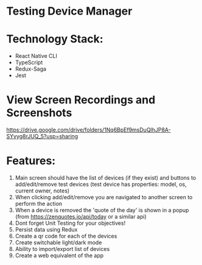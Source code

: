 # Testing Device Manager

# Technology Stack:
- React Native CLI 
- TypeScript
- Redux-Saga 
- Jest

# View Screen Recordings and Screenshots
https://drive.google.com/drive/folders/1Nq6BpEf9msDuQlhJP8A-SYvyg8rJUQ_5?usp=sharing

# Features: 

1. Main screen should have the list of devices (if they exist) and buttons to add/edit/remove test devices (test device has properties: model, os, current owner, notes) 
2. When clicking add/edit/remove you are navigated to another screen to perform the action 
3. When a device is removed the 'quote of the day' is shown in a popup (from https://zenquotes.io/api/today or a similar api) 
4. Dont forget Unit Testing for your objectives! 
5. Persist data using Redux 
6. Create a qr code for each of the devices 
7. Create switchable light/dark mode 
8. Ability to import/export list of devices 
9. Create a web equivalent of the app

